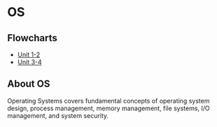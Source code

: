 # OS

## Flowcharts
- [Unit 1-2](os/unit-1-2.md)
- [Unit 3-4](os/unit-3-4.md)

## About OS
Operating Systems covers fundamental concepts of operating system design, process management, memory management, file systems, I/O management, and system security. 